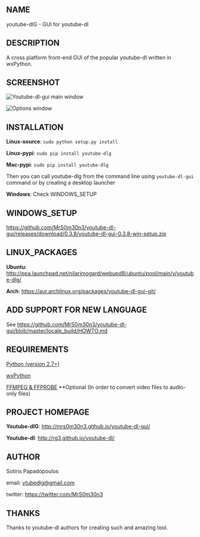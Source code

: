 ## NAME
youtube-dlG - GUI for youtube-dl

## DESCRIPTION
A cross platform front-end GUI of the popular youtube-dl 
written in wxPython.

## SCREENSHOT
![Youtube-dl-gui main window](http://i.imgur.com/I4oXPWs.png)

![Options window](http://i.imgur.com/eShdoLD.png)

## INSTALLATION

**Linux-source**: `sudo python setup.py install`

**Linux-pypi**: `sudo pip install youtube-dlg`

**Mac-pypi**: `sudo pip install youtube-dlg`

Then you can call youtube-dlg from the command line
using `youtube-dl-gui` command or by creating a desktop launcher

**Windows**: Check WINDOWS_SETUP

## WINDOWS_SETUP
https://github.com/MrS0m30n3/youtube-dl-gui/releases/download/0.3.8/youtube-dl-gui-0.3.8-win-setup.zip

## LINUX_PACKAGES
**Ubuntu**: http://ppa.launchpad.net/nilarimogard/webupd8/ubuntu/pool/main/y/youtube-dlg/

**Arch**: https://aur.archlinux.org/packages/youtube-dl-gui-git/

## ADD SUPPORT FOR NEW LANGUAGE
See https://github.com/MrS0m30n3/youtube-dl-gui/blob/master/locale_build/HOWTO.md

## REQUIREMENTS
[Python (version 2.7+)](http://www.python.org)

[wxPython](http://wxpython.org)

[FFMPEG & FFPROBE](http://www.ffmpeg.org)
**Optional (In order to convert video files to audio-only files)

## PROJECT HOMEPAGE

**Youtube-dlG**: http://mrs0m30n3.github.io/youtube-dl-gui/

**Youtube-dl**: http://rg3.github.io/youtube-dl/

## AUTHOR

Sotiris Papadopoulos

email:  <ytubedlg@gmail.com>

twitter: https://twitter.com/MrS0m30n3

## THANKS

Thanks to youtube-dl authors for creating such and amazing tool.
